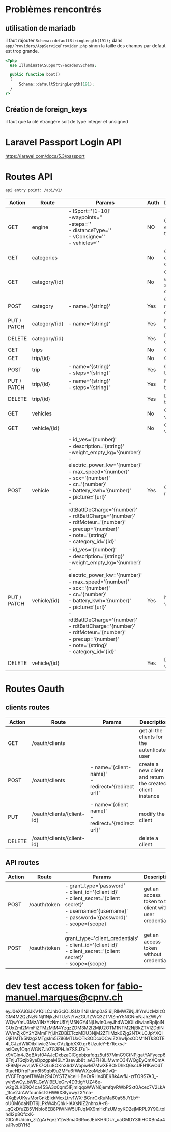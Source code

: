 # Problèmes rencontrés
## utilisation de mariadb
il faut rajouter `Schema::defaultStringLength(191);` dans `app/Providers/AppServiceProvider.php` sinon la taille des champs par defaut est trop grande.
```php
<?php
  use Illuminate\Support\Facades\Schema;

  public function boot()
  {
      Schema::defaultStringLength(191);
  }
?>
```

## Création de foreign_keys
il faut que la clé étrangère soit de type integer et unsigned

# Laravel Passport Login API
https://laravel.com/docs/5.3/passport

# Routes API
`api entry point: /api/v1/`  

| Action | Route | Params | Auth | Description |
| ------ | ----- | ------ | ---- | ----------- |
| GET | engine | - lSport='[1-10]'<br> -waypoints=''<br> -steps=''<br> - distanceType=''<br> - vConsigne=''<br> - vehicles=''<br> | NO | Get the engine for the car |
| GET | categories | | No | Get all existing categories |
| GET | category/{id} | | No | Get details about a specific category |
| POST | category | - name='{string}' | Yes | Create a new category |
| PUT / PATCH | category/{id} | - name='{string}' | Yes | Modify a category |
| DELETE | category/{id} | | Yes | Delete a category |
| GET | trips | | No | Get all trips |
| GET | trip/{id} | | No | Get a trip |
| POST | trip | - name='{string}'<br> - steps='{string}' | Yes | Create a trip |
| PUT / PATCH | trip/{id} | - name='{string}'<br> - steps='{string}' | Yes | Modify a trip |
| DELETE | trip/{id} | | Yes | Delete a trip |
| GET | vehicles | | No | Get all vehicles |
| GET | vehicle/{id} | | No | Get a vehicle |
| POST | vehicle | - id_ves='{number}'<br> - description='{string}'<br> -weight_empty_kg='{number}'<br> - electric_power_kw='{number}'<br> - max_speed='{number}'<br> - scx='{number}'<br> - cr='{number}'<br> - battery_kwh='{number}'<br> - picture='{url}'<br> - rdtBattDeCharge='{number}'<br> - rdtBattCharge='{number}'<br> - rdtMoteur='{number}'<br> - precup='{number}'<br> - note='{string}'<br> - category_id='{id}'<br> | Yes | Create a new vehicle |
| PUT / PATCH | vehicle/{id} | - id_ves='{number}'<br> - description='{string}'<br> -weight_empty_kg='{number}'<br> - electric_power_kw='{number}'<br> - max_speed='{number}'<br> - scx='{number}'<br> - cr='{number}'<br> - battery_kwh='{number}'<br> - picture='{url}'<br> - rdtBattDeCharge='{number}'<br> - rdtBattCharge='{number}'<br> - rdtMoteur='{number}'<br> - precup='{number}'<br> - note='{string}'<br> - category_id='{id}'<br> | Yes | Modify a vehicle |
| DELETE | vehicle/{id} | | Yes | Delete a vehicle |

# Routes Oauth
## clients routes
| Action | Route | Params | Description |
| ------ | ----- | ------ | ----------- |
| GET | /oauth/clients | | get all the clients for the autenticated user |
| POST | /oauth/clients | - name='{client-name}' <br> - redirect='{redirect url}' | create a new client and return the created client instance |
| PUT | /oauth/clients/{client-id} | - name='{client name}'<br>- redirect='{redirect url}' | modify the client |
| DELETE | /oauth/clients/{client-id} | | delete a client |

## API routes
| Action | Route | Params | Description |
| ------ | ----- | ------ | ----------- |
| POST | /oauth/token | - grant_type='password'<br>- client_id='{client id}'<br>- client_secret='{client secret}'<br>- username='{username}'<br>- password='{password}'<br>- scope={scope} | get an access token to the client with user credentials |
| POST | /oauth/token | - grant_type='client_credentials'<br>- client_id='{client id}'<br>- client_secret='{client secret}'<br>- scope={scope} | get an access token without credentials |

# dev test access token for fabio-manuel.marques@cpnv.ch
eyJ0eXAiOiJKV1QiLCJhbGciOiJSUzI1NiIsImp0aSI6IjRlMWZiNjJhYmUzMzIzOGM4M2QzNzNiNjI1NjkzNTUzNjYwZGU1ZWQ3ZTVlZmY5NGNmNjJhZWIyYWQwYmU3MzA1NzYzNmU5YjM5NGY4NjUwIn0.eyJhdWQiOiIxIiwianRpIjoiNGUxZmI2MmFiZTMzMjM4YzgzZDM3M2I2MjU2OTM1NTM2NjBkZTVlZDdlNWVmZjk0Y2Y2MmFlYjJhZDBiZTczMDU3NjM2ZTliMzk0Zjg2NTAiLCJpYXQiOjE1MTk5Nzg3MTgsIm5iZiI6MTUxOTk3ODcxOCwiZXhwIjoxODM1NTk3OTE4LCJzdWIiOiIxIiwic2NvcGVzIjpbXX0.gr6UzuteY-Er1texsJ-aslQxy1OqqWGNZJvZG3PHJeZSSJZu1-x9VGln4J2qBAsf04AJcDxbzaClCgpbjxafdqz5uf57MmG9CtNPjgatYAFyecp6BFnjuTGzjb9yeDpzgpaM6LY3sevub8t_aA3FH8LiMwmO34WQgEyQmXQmAkF9MjHvvvlpVEk7QLu8OKn36dzWopiwM7MwXEBOkDhkQ6scUFH1KwOdT0taeHDfrpPurn6I59qbl9u2MFu6fWaWXzoMzbkt1vQ-zVCFFngoelTWAis294OYSTZVceH-BeOrRHe4BEK8k4wflJ-zrTO9S7A3_-yvh5wCy_bWR_GnWl9EUeGrv4D3tIgYUZ46e-w2g2LK0RQ4ca45SA3o0qm5IFjmIqqoWWN6jemfqvRWbPSxt0Acec7V2LkA_1fcv2JrAWfoun5s1GHW6X8IyuwyzXYna-4XgEvUKyvMorGnkEixkMcxLtrv1WX-BCnrCxRuMa60a55JYLbY-oU0M6daNDT9jLPkW4bQhkl-lAXsNlZ2nhnxA-r8-_qQkDfuZB5VNbIo6EB8PiWNW5UPJqMX9mHxFzUMoyKD2ejMRPL9Y90_tolhdI2p8QfcxK-GICn9Udcin_zlZgArFqezY2wBmJ06RoeJEbKHRDUr_uaGMDY3IhHCXBn4a4sJRvoBYH8
